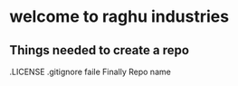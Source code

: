 # welcome to raghu industries


## Things needed to create a repo
  .LICENSE
   .gitignore faile
   Finally Repo name 
